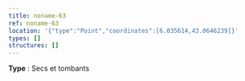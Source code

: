 ```yaml
---
title: noname-63
ref: noname-63
location: '{"type":"Point","coordinates":[6.035614,43.0646239]}'
types: []
structures: []
---
```


**Type** : Secs et tombants  

